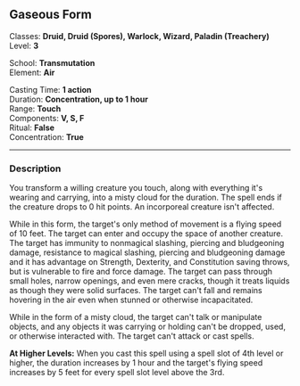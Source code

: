 ## Gaseous Form

Classes: **Druid, Druid (Spores), Warlock, Wizard, Paladin (Treachery)**  
Level: **3**  

School: **Transmutation**  
Element: **Air**  

Casting Time: **1 action**  
Duration: **Concentration, up to 1 hour**  
Range: **Touch**  
Components: **V, S, F**  
Ritual: **False**  
Concentration: **True**  

------

### Description

You transform a willing creature you touch, along with everything it's wearing and carrying, into a misty cloud for the duration. The spell ends if the creature drops to 0 hit points. An incorporeal creature isn't affected.

While in this form, the target's only method of movement is a flying speed of 10 feet. The target can enter and occupy the space of another creature. The target has immunity to nonmagical slashing, piercing and bludgeoning damage, resistance to magical slashing, piercing and bludgeoning damage and it has advantage on Strength, Dexterity, and Constitution saving throws, but is vulnerable to fire and force damage. The target can pass through small holes, narrow openings, and even mere cracks, though it treats liquids as though they were solid surfaces. The target can't fall and remains hovering in the air even when stunned or otherwise incapacitated.

While in the form of a misty cloud, the target can't talk or manipulate objects, and any objects it was carrying or holding can't be dropped, used, or otherwise interacted with. The target can't attack or cast spells.

**At Higher Levels:** When you cast this spell using a spell slot of 4th level or higher, the duration increases by  1 hour and the target's flying speed increases by 5 feet for every spell slot level above the 3rd.